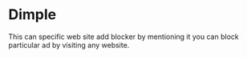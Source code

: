 # Dimple
This can specific web site add blocker by mentioning it you can block particular ad by visiting any website. 
